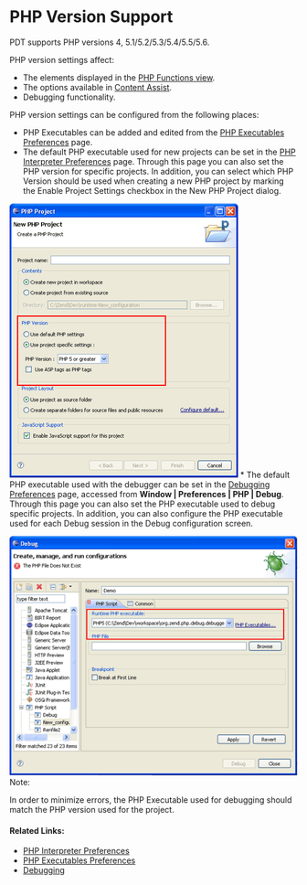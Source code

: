 # PHP Version Support

<!--context:php_support-->

PDT supports PHP versions 4, 5.1/5.2/5.3/5.4/5.5/5.6.

PHP version settings affect:

 * The elements displayed in the [PHP Functions view](../032-reference/008-php_perspectives_and_views/024-php_additional_views/008-php_functions_view.md).
 * The options available in [Content Assist](016-code_assist_concept.md).
 * Debugging functionality.

PHP version settings can be configured from the following places:

 * PHP Executables can be added and edited from the [PHP Executables Preferences](../032-reference/032-preferences/056-php_executables.md) page.
 * The default PHP executable used for new projects can be set in the [PHP Interpreter Preferences](../032-reference/032-preferences/064-php_interpreter.md) page. Through this page you can also set the PHP version for specific projects.  In addition, you can select which PHP Version should be used when creating a new PHP project by marking the Enable Project Settings checkbox in the New PHP Project dialog.

![New Project Settings](images/new_php_project_pdt.png "New Project Settings") * The default PHP executable used with the debugger can be set in the [Debugging Preferences](../032-reference/032-preferences/032-debug/000-index.md) page, accessed from **Window | Preferences | PHP | Debug**. Through this page you can also set the PHP executable used to debug specific projects.  In addition, you can also configure the PHP executable used for each Debug  session in the Debug configuration screen.

![New Debug Configuration](images/debug_session_pdt.png "New Debug Configuration")Note:

In order to minimize errors, the PHP Executable used for debugging should match the PHP version used for the project.

<!--links-start-->

#### Related Links:

 * [PHP Interpreter Preferences](../032-reference/032-preferences/064-php_interpreter.md)
 * [PHP Executables Preferences](../032-reference/032-preferences/056-php_executables.md)
 * [Debugging](../024-tasks/152-debugging/000-index.md)

<!--links-end-->
